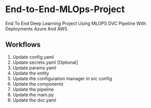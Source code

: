 # End-to-End-MLOps-Project
End To End Deep Learning Project Using MLOPS DVC Pipeline With Deployments Azure And AWS



## Workflows

1. Update config.yaml
2. Update secrets.yaml [Optional]
3. Update params.yaml
4. Update the entity
5. Update the configuration manager in src config
6. Update the components
7. Update the pipeline 
8. Update the main.py
9. Update the dvc.yaml


